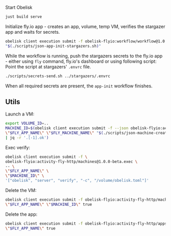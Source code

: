 Start Obelisk
```sh
just build serve
```

Initialize fly.io app - creates an app, volume, temp VM, verifies the stargazer app and waits for secrets.
```sh
obelisk client execution submit -f obelisk-flyio:workflow/workflow@1.0.0-beta.app-init \
"$(./scripts/json-app-init-stargazers.sh)"
```

While the workflow is running, push the stargazers secrets to the fly.io app -
either using `fly` command, fly.io's dashboard or using following script:
Point the script at stargazers' `.envrc` file.
```sh
./scripts/secrets-send.sh ../stargazers/.envrc
```

When all required secrets are present, the `app-init` workflow finishes.

## Utils

Launch a VM:
```sh
export VOLUME_ID=..
MACHINE_ID=$(obelisk client execution submit -f --json obelisk-flyio:activity-fly-http/machines@1.0.0-beta.create -- \
\"$FLY_APP_NAME\" \"$FLY_MACHINE_NAME\" "$(./scripts/json-machine-create.sh)" \"$FLY_REGION\" \
| jq -r '.[-1].ok')
```

Exec verify:
```sh
obelisk client execution submit -f \
obelisk-flyio:activity-fly-http/machines@1.0.0-beta.exec \
-- \
\"$FLY_APP_NAME\" \
\"$MACHINE_ID\" \
'["obelisk", "server", "verify", "-c", "/volume/obelisk.toml"]'
```

Delete the VM:
```sh
obelisk client execution submit -f obelisk-flyio:activity-fly-http/machines@1.0.0-beta.delete -- \
\"$FLY_APP_NAME\" \"$MACHINE_ID\" true
```

Delete the app:
```sh
obelisk client execution submit -f obelisk-flyio:activity-fly-http/apps@1.0.0-beta.delete -- \
\"$FLY_APP_NAME\" true
```
